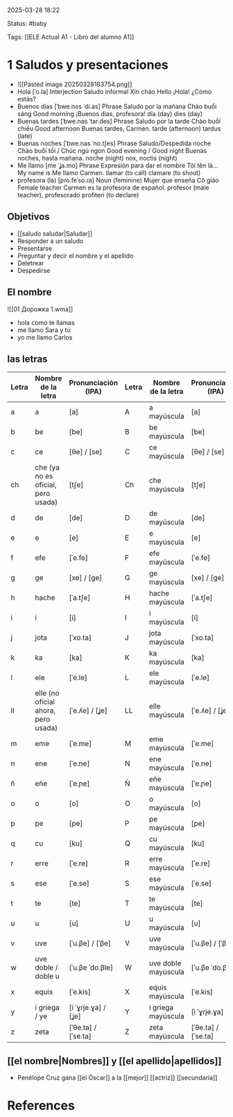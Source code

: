 2025-03-28 18:22

Status: #baby 

Tags: [[ELE Actual A1 - Libro del alumno A1]]

# 1 Saludos y presentaciones

- ![[Pasted image 20250328183754.png]]
- Hola	[ˈo.la]	Interjection	Saludo informal	Xin chào	Hello	¡Hola! ¿Cómo estás?
- Buenos días	[ˈbwe.nos ˈdi.as]	Phrase	Saludo por la mañana	Chào buổi sáng	Good morning	¡Buenos días, profesora!	día (day)	dies (day)
- Buenas tardes	[ˈbwe.nas ˈtar.des]	Phrase	Saludo por la tarde	Chào buổi chiều	Good afternoon	Buenas tardes, Carmen.	tarde (afternoon)	tardus (late)
- Buenas noches	[ˈbwe.nas ˈno.tʃes]	Phrase	Saludo/Despedida noche	Chào buổi tối / Chúc ngủ ngon	Good evening / Good night	Buenas noches, hasta mañana.	noche (night)	nox, noctis (night)
- Me llamo	[me ˈʝa.mo]	Phrase	Expresión para dar el nombre	Tôi tên là...	My name is	Me llamo Carmen.	llamar (to call)	clamare (to shout)
- profesora (la)	[pɾo.feˈso.ɾa]	Noun (feminine)	Mujer que enseña	Cô giáo	Female teacher	Carmen es la profesora de español.	profesor (male teacher), profesorado	profiteri (to declare)

## Objetivos

- [[saludo saludar|Saludar]] 
- Responder a un saludo
- Presentarse
- Preguntar y decir el nombre y el apellido
- Deletrear
- Despedirse

## El nombre

![[01 Дорожка 1.wma]]

- hola como te llamas
- me llamo Sara y tú
- yo me llamo Carlos

## las letras

| Letra | Nombre de la letra                  | Pronunciación (IPA) | Letra | Nombre de la letra  | Pronunciación (IPA) |
| ----- | ----------------------------------- | ------------------- | ----- | ------------------- | ------------------- |
| a     | a                                   | [a]                 | A     | a mayúscula         | [a]                 |
| b     | be                                  | [be]                | B     | be mayúscula        | [be]                |
| c     | ce                                  | [θe] / [se]         | C     | ce mayúscula        | [θe] / [se]         |
| ch    | che (ya no es oficial, pero usada)  | [tʃe]               | Ch    | che mayúscula       | [tʃe]               |
| d     | de                                  | [de]                | D     | de mayúscula        | [de]                |
| e     | e                                   | [e]                 | E     | e mayúscula         | [e]                 |
| f     | efe                                 | [ˈe.fe]             | F     | efe mayúscula       | [ˈe.fe]             |
| g     | ge                                  | [xe] / [ge]         | G     | ge mayúscula        | [xe] / [ge]         |
| h     | hache                               | [ˈa.tʃe]            | H     | hache mayúscula     | [ˈa.tʃe]            |
| i     | i                                   | [i]                 | I     | i mayúscula         | [i]                 |
| j     | jota                                | [ˈxo.ta]            | J     | jota mayúscula      | [ˈxo.ta]            |
| k     | ka                                  | [ka]                | K     | ka mayúscula        | [ka]                |
| l     | ele                                 | [ˈe.le]             | L     | ele mayúscula       | [ˈe.le]             |
| ll    | elle (no oficial ahora, pero usada) | [ˈe.ʎe] / [ʝe]      | LL    | elle mayúscula      | [ˈe.ʎe] / [ʝe]      |
| m     | eme                                 | [ˈe.me]             | M     | eme mayúscula       | [ˈe.me]             |
| n     | ene                                 | [ˈe.ne]             | N     | ene mayúscula       | [ˈe.ne]             |
| ñ     | eñe                                 | [ˈe.ɲe]             | Ñ     | eñe mayúscula       | [ˈe.ɲe]             |
| o     | o                                   | [o]                 | O     | o mayúscula         | [o]                 |
| p     | pe                                  | [pe]                | P     | pe mayúscula        | [pe]                |
| q     | cu                                  | [ku]                | Q     | cu mayúscula        | [ku]                |
| r     | erre                                | [ˈe.re]             | R     | erre mayúscula      | [ˈe.re]             |
| s     | ese                                 | [ˈe.se]             | S     | ese mayúscula       | [ˈe.se]             |
| t     | te                                  | [te]                | T     | te mayúscula        | [te]                |
| u     | u                                   | [u]                 | U     | u mayúscula         | [u]                 |
| v     | uve                                 | [ˈu.βe] / [ˈβe]     | V     | uve mayúscula       | [ˈu.βe] / [ˈβe]     |
| w     | uve doble / doble u                 | [ˈu.βe ˈdo.βle]     | W     | uve doble mayúscula | [ˈu.βe ˈdo.βle]     |
| x     | equis                               | [ˈe.kis]            | X     | equis mayúscula     | [ˈe.kis]            |
| y     | i griega / ye                       | [i ˈɣɾje.ɣa] / [ʝe] | Y     | i griega mayúscula  | [i ˈɣɾje.ɣa]        |
| z     | zeta                                | [ˈθe.ta] / [ˈse.ta] | Z     | zeta mayúscula      | [ˈθe.ta] / [ˈse.ta] |

## [[el nombre|Nombres]]  y [[el apellido|apellidos]] 

- Penélope Cruz gana [[el Óscar]] a la [[mejor]] [[actriz]] [[secundaria]]








# References
